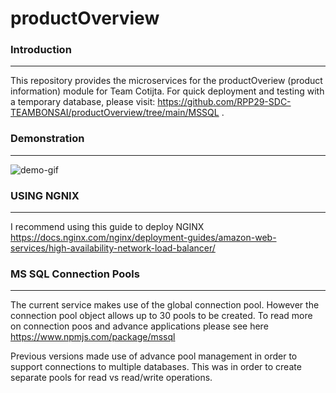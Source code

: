 # productOverview

### Introduction
---
This repository provides the microservices for the productOveriew (product information) module for Team Cotijta. For quick deployment and testing with a temporary database, please visit: https://github.com/RPP29-SDC-TEAMBONSAI/productOverview/tree/main/MSSQL .

### Demonstration
---
![demo-gif](https://github.com/FEC-RPP29-cotija/Front-End-Capstone/blob/main/FECdemo1.0.gif)

### USING NGNIX
---
I recommend using this guide to deploy NGINX https://docs.nginx.com/nginx/deployment-guides/amazon-web-services/high-availability-network-load-balancer/ 

### MS SQL Connection Pools
---
The current service makes use of the global connection pool. However the connection pool object allows up to 30 pools to be created. To read more on connection poos and advance applications please see here https://www.npmjs.com/package/mssql 

Previous versions made use of advance pool management in order to support connections to multiple databases. This was in order to create separate pools for read vs read/write operations.
